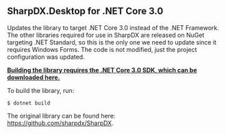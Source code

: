 ## SharpDX.Desktop for .NET Core 3.0

Updates the library to target .NET Core 3.0 instead of the .NET Framework. The other libraries required for use in SharpDX are released on NuGet targeting .NET Standard, so this is the only one we need to update since it requires Windows Forms. The code is not modified, just the project configuration was updated.

**[Building the library requires the .NET Core 3.0 SDK, which can be downloaded here.](https://dotnet.microsoft.com/download/dotnet-core/3.0)**

To build the library, run:

```$ dotnet build```

The original library can be found here: https://github.com/sharpdx/SharpDX.

